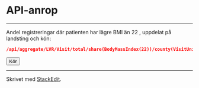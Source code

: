 # API-anrop


----------
Andel registreringar där patienten har lägre BMI än 22 , uppdelat på landsting och kön:

```JSON
/api/aggregate/LVR/Visit/total/share(BodyMassIndex(22))/county(VisitUnit)/Gender
```

<div>
<button class="btn btn-default" onclick="jsondump(this, 'http://stratum.registercentrum.se/api/aggregate/LVR/Visit/total/share(Height(165))/county(VisitUnit)/Gender?apikey=bK3H9bwaG4o=');">Kör</button></div>

----------

Skrivet med [<i class="icon-provider-stackedit"></i> StackEdit](https://stackedit.io/).
